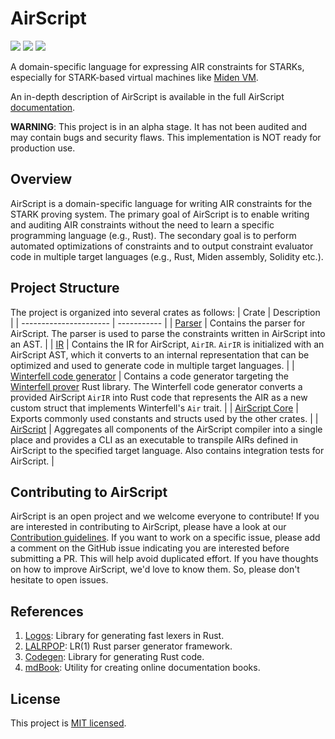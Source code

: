 # AirScript

<a href="https://github.com/0xMiden/air-script/blob/main/LICENSE"><img src="https://img.shields.io/badge/license-MIT-blue.svg"></a>
<img src="https://github.com/0xMiden/air-script/workflows/CI/badge.svg?branch=main">
<a href="https://crates.io/crates/air-script"><img src="https://img.shields.io/crates/v/air-script"></a>

A domain-specific language for expressing AIR constraints for STARKs, especially for STARK-based virtual machines like [Miden VM](https://github.com/maticnetwork/miden/).

An in-depth description of AirScript is available in the full AirScript [documentation](https://0xMiden.github.io/air-script/).

**WARNING**: This project is in an alpha stage. It has not been audited and may contain bugs and security flaws. This implementation is NOT ready for production use.

## Overview

AirScript is a domain-specific language for writing AIR constraints for the STARK proving system. The primary goal of AirScript is to enable writing and auditing AIR constraints without the need to learn a specific programming language (e.g., Rust). The secondary goal is to perform automated optimizations of constraints and to output constraint evaluator code in multiple target languages (e.g., Rust, Miden assembly, Solidity etc.).

## Project Structure

The project is organized into several crates as follows:
| Crate | Description |
| ---------------------- | ----------- |
| [Parser](parser) | Contains the parser for AirScript. The parser is used to parse the constraints written in AirScript into an AST. |
| [IR](ir) | Contains the IR for AirScript, `AirIR`. `AirIR` is initialized with an AirScript AST, which it converts to an internal representation that can be optimized and used to generate code in multiple target languages. |
| [Winterfell code generator](codegen/winterfell/) | Contains a code generator targeting the [Winterfell prover](https://github.com/novifinancial/winterfell) Rust library. The Winterfell code generator converts a provided AirScript `AirIR` into Rust code that represents the AIR as a new custom struct that implements Winterfell's `Air` trait. |
| [AirScript Core](air-script-core) | Exports commonly used constants and structs used by the other crates. |
| [AirScript](air-script) | Aggregates all components of the AirScript compiler into a single place and provides a CLI as an executable to transpile AIRs defined in AirScript to the specified target language. Also contains integration tests for AirScript. |

## Contributing to AirScript

AirScript is an open project and we welcome everyone to contribute! If you are interested in contributing to AirScript, please have a look at our [Contribution guidelines](https://github.com/0xMiden/air-script/blob/main/CONTRIBUTING.md). If you want to work on a specific issue, please add a comment on the GitHub issue indicating you are interested before submitting a PR. This will help avoid duplicated effort. If you have thoughts on how to improve AirScript, we'd love to know them. So, please don't hesitate to open issues.

## References

1. [Logos](https://github.com/maciejhirsz/logos/): Library for generating fast lexers in Rust.
1. [LALRPOP](https://github.com/lalrpop/lalrpop/): LR(1) Rust parser generator framework.
1. [Codegen](https://github.com/carllerche/codegen): Library for generating Rust code.
1. [mdBook](https://github.com/rust-lang/mdBook): Utility for creating online documentation books.

## License

This project is [MIT licensed](./LICENSE).
